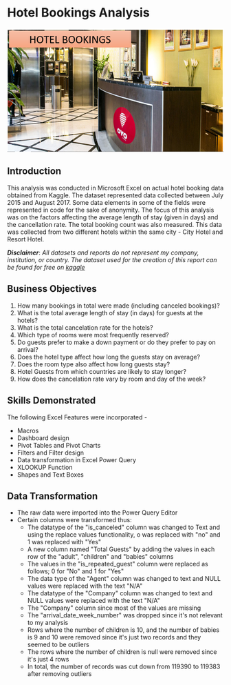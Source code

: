 # Hotel Bookings Analysis
![](Home_Page.png)

## Introduction
This analysis was conducted in Microsoft Excel on actual hotel booking data obtained from Kaggle. The dataset represented data collected between July 2015 and August 2017. Some data elements in some of the fields were represented in code for the sake of anonymity. The focus of this analysis was on the factors affecting the average length of stay (given in days) and the cancellation rate. The total booking count was also measured. This data was collected from two different hotels within the same city - City Hotel and Resort Hotel.

**_Disclaimer_**: _All datasets and reports do not represent my company, institution, or country. The dataset used for the creation of this report can be found for free on [kaggle](https://www.kaggle.com/datasets/mojtaba142/hotel-booking)_

## Business Objectives
1.  How many bookings in total were made (including canceled bookings)?
2.  What is the total average length of stay (in days) for guests at the hotels?
3.  What is the total cancelation rate for the hotels?
4.  Which type of rooms were most frequently reserved?
5.  Do guests prefer to make a down payment or do they prefer to pay on arrival?
6.  Does the hotel type affect how long the guests stay on average?
7.  Does the room type also affect how long guests stay?
8.  Hotel Guests from which countries are likely to stay longer?
9.  How does the cancelation rate vary by room and day of the week?

## Skills Demonstrated
The following Excel Features were incorporated - 
* Macros 
* Dashboard design 
* Pivot Tables and Pivot Charts
* Filters and Filter design
* Data transformation in Excel Power Query
* XLOOKUP Function
* Shapes and Text Boxes

## Data Transformation
-  The raw data were imported into the Power Query Editor
-  Certain columns were transformed thus:
   *  The datatype of the "is_canceled" column was changed to Text and using the replace values functionality, o was replaced with "no" and 1 was replaced with "Yes"
   *  A new column named "Total Guests" by adding the values in each row of the "adult", "children" and "babies" columns
   *  The values in the "is_repeated_guest" column were replaced as follows; 0 for "No" and 1 for "Yes"
   *  The data type of the "Agent" column was changed to text and NULL values were replaced with the text "N/A"
   *  The datatype of the "Company" column was changed to text and NULL values were replaced with the text "N/A"
   *  The "Company" column since most of the values are missing
   *  The "arrival_date_week_number" was dropped since it's not relevant to my analysis
   *  Rows where the number of children is 10, and the number of babies is 9 and 10 were removed since it's just two records and they seemed to be outliers
   *  The rows where the number of children is null were removed since it's just 4 rows
   *  In total, the number of records was cut down from 119390 to 119383 after removing outliers





   


